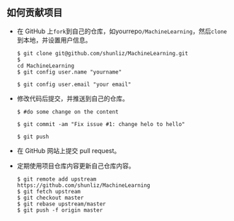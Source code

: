 ## 如何贡献项目

* 在 GitHub 上`fork`到自己的仓库，如yourrepo`/MachineLearning`，然后`clone`到本地，并设置用户信息。

  ```
  $ git clone git@github.com/shunliz/MachineLearning.git
  $ 
  cd MachineLearning
  $ git config user.name "yourname"

  $ git config user.email "your email"
  ```

* 修改代码后提交，并推送到自己的仓库。

  ```
  $ #do some change on the content

  $ git commit -am "Fix issue #1: change helo to hello"

  $ git push
  ```

* 在 GitHub 网站上提交 pull request。

* 定期使用项目仓库内容更新自己仓库内容。

  ```
  $ git remote add upstream https://github.com/shunliz/MachineLearning
  $ git fetch upstream
  $ git checkout master
  $ git rebase upstream/master
  $ git push -f origin master
  ```



